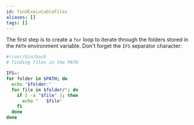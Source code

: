 ```yaml
---
id: findExecutableFiles
aliases: []
tags: []
---
```


The first step is to create a `for` loop to iterate through the folders stored
in the `PATH` environment variable. Don't forget the `IFS` separator character:

```bash
#!/usr/bin/bash
# finding files in the PATH

IFS=:
for folder in $PATH; do
  echo "$folder:"
  for file in $folder/*; do
    if [ -x "$file" ]; then
      echo "   $file"
    fi
  done
done
```
